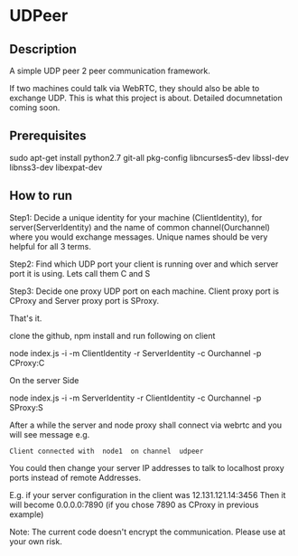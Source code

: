 # UDPeer

## Description

  A simple UDP peer 2 peer communication framework. 
  
  If two machines could talk via WebRTC, they should also be able to exchange UDP. This is what this project is about.
  Detailed documnetation coming soon.
  
## Prerequisites 

sudo apt-get install python2.7 git-all pkg-config libncurses5-dev libssl-dev libnss3-dev libexpat-dev
  
## How to run

Step1: Decide a unique identity for your machine (ClientIdentity), for server(ServerIdentity) and the name of common channel(Ourchannel) where you would exchange messages. Unique names should be very helpful for all 3 terms.

Step2: Find which UDP port your client is running over and which server port it is using. Lets call them C and S

Step3: Decide one proxy UDP port on each machine. Client proxy port is CProxy and Server proxy port is SProxy.

That's it. 

clone the github, npm install and run following on client

node index.js -i -m ClientIdentity -r ServerIdentity -c Ourchannel -p CProxy:C

On the server Side

node index.js -i -m ServerIdentity -r ClientIdentity -c Ourchannel -p SProxy:S

After a while the server and node proxy shall connect via webrtc and you will see message e.g.

`Client connected with  node1  on channel  udpeer`

You could then change your server IP addresses to talk to localhost proxy ports instead of remote Addresses.

E.g. if your server configuration in the client was 12.131.121.14:3456
Then it will become 0.0.0.0:7890 (if you chose 7890 as CProxy in previous example)


Note: The current code doesn't encrypt the communication. Please use at your own risk.
